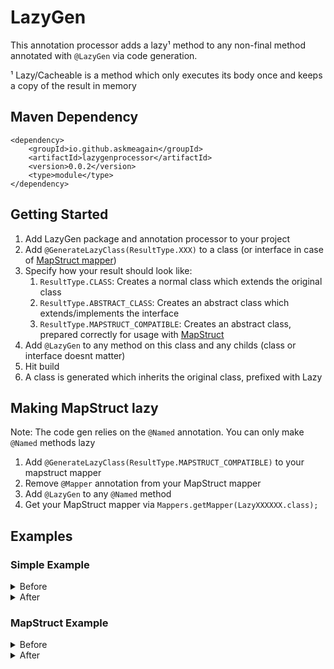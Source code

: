 # LazyGen

This annotation processor adds a lazy¹ method to any non-final method annotated with `@LazyGen` via code generation.

¹ Lazy/Cacheable is a method which only executes its body once and keeps a copy of the result in memory

## Maven Dependency

    <dependency>
        <groupId>io.github.askmeagain</groupId>
        <artifactId>lazygenprocessor</artifactId>
        <version>0.0.2</version>
        <type>module</type>
    </dependency>

## Getting Started

1. Add LazyGen package and annotation processor to your project
2. Add `@GenerateLazyClass(ResultType.XXX)` to a class (or interface in case
   of [MapStruct mapper](https://github.com/mapstruct/mapstruct))
3. Specify how your result should look like:
    1. `ResultType.CLASS`: Creates a normal class which extends the original class
    2. `ResultType.ABSTRACT_CLASS`: Creates an abstract class which extends/implements the interface
    3. `ResultType.MAPSTRUCT_COMPATIBLE`: Creates an abstract class, prepared correctly for usage with
       [MapStruct](https://github.com/mapstruct/mapstruct)
4. Add `@LazyGen` to any method on this class and any childs (class or interface doesnt matter)
5. Hit build
6. A class is generated which inherits the original class, prefixed with Lazy

## Making MapStruct lazy

Note: The code gen relies on the `@Named` annotation. You can only make `@Named` methods lazy

1. Add `@GenerateLazyClass(ResultType.MAPSTRUCT_COMPATIBLE)` to your mapstruct mapper
2. Remove `@Mapper` annotation from your MapStruct mapper
3. Add `@LazyGen` to any `@Named` method
4. Get your MapStruct mapper via `Mappers.getMapper(LazyXXXXXX.class);`

## Examples

### Simple Example

<details><summary>Before</summary>
<p>

    @GenerateLazyClass
    public class NormalClass {
        
        @LazyGen
        String abc(){
            return "Test";
        }
    }

</p>
</details>

<details><summary>After</summary>
<p>

    public class LazyNormalClass extends NormalClass {
        private java.lang.String _abc;
        
        @Override
        public java.lang.String abc() {
            if (_abc != null) {
                return _abc;
            }
            _abc = super.abc();
            return _abc;
        }
    }

</p>
</details>

### MapStruct Example

<details><summary>Before</summary>
<p>

    @GenerateLazyClass(ResultType.MAPSTRUCT_COMPATIBLE)
    public interface TestMapper {
    
        @Mapping(target = ".", source = "input", qualifiedByName = "a")
        String mapSummations(String input);
        
        @LazyGen
        @Named("a")
        default String a(TestMapper calculator) {
            System.out.println("a");
            return "a";
        }
    }

</p>
</details>

<details><summary>After</summary>
<p>

    @Mapper
    public abstract class LazyTestMapper implements TestMapper {
    
        @Named("a")
        @Override
        public java.lang.String a(io.github.askmeagain.lazygen.calculator.simple.MapstructAbstractClass _TestMapper0) {
            if (_a != null) {
                return _a;
            }
            _a = TestMapper.super.a(_TestMapper0);
            return _a;
        }
        private java.lang.String _a;
    }

</p>
</details>